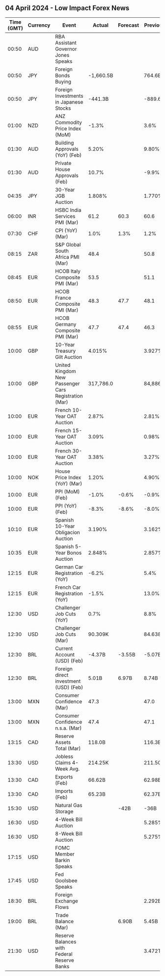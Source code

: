 ## 04 April 2024 - Low Impact Forex News

| Time (GMT) | Currency | Event | Actual | Forecast | Previous |
|------|----------|-------|--------|----------|----------|
| 00:50 | AUD | RBA Assistant Governor Jones Speaks |  |  |  |
| 00:50 | JPY | Foreign Bonds Buying | -1,660.5B |  | 764.6B |
| 00:50 | JPY | Foreign Investments in Japanese Stocks | -441.3B |  | -889.6B |
| 01:00 | NZD | ANZ Commodity Price Index (MoM) | -1.3% |  | 3.6% |
| 01:30 | AUD | Building Approvals (YoY) (Feb) | 5.20% |  | 9.80% |
| 01:30 | AUD | Private House Approvals (Feb) | 10.7% |  | -9.9% |
| 04:35 | JPY | 30-Year JGB Auction | 1.808% |  | 1.770% |
| 06:00 | INR | HSBC India Services PMI (Mar) | 61.2 | 60.3 | 60.6 |
| 07:30 | CHF | CPI (YoY) (Mar) | 1.0% | 1.3% | 1.2% |
| 08:15 | ZAR | S&P Global South Africa PMI (Mar) | 48.4 |  | 50.8 |
| 08:45 | EUR | HCOB Italy Composite PMI (Mar) | 53.5 |  | 51.1 |
| 08:50 | EUR | HCOB France Composite PMI (Mar) | 48.3 | 47.7 | 48.1 |
| 08:55 | EUR | HCOB Germany Composite PMI (Mar) | 47.7 | 47.4 | 46.3 |
| 10:00 | GBP | 10-Year Treasury Gilt Auction | 4.015% |  | 3.927% |
| 10:00 | GBP | United Kingdom New Passenger Cars Registration (Mar) | 317,786.0 |  | 84,886.0 |
| 10:00 | EUR | French 10-Year OAT Auction | 2.87% |  | 2.81% |
| 10:00 | EUR | French 15-Year OAT Auction | 3.09% |  | 0.98% |
| 10:00 | EUR | French 30-Year OAT Auction | 3.38% |  | 3.27% |
| 10:00 | NOK | House Price Index (YoY) (Mar) | 1.20% |  | 4.90% |
| 10:00 | EUR | PPI (MoM) (Feb) | -1.0% | -0.6% | -0.9% |
| 10:00 | EUR | PPI (YoY) (Feb) | -8.3% | -8.6% | -8.0% |
| 10:10 | EUR | Spanish 10-Year Obligacion Auction | 3.190% |  | 3.162% |
| 10:35 | EUR | Spanish 5-Year Bonos Auction | 2.848% |  | 2.857% |
| 12:15 | EUR | German Car Registration (YoY) | -6.2% |  | 5.4% |
| 12:15 | EUR | French Car Registration (YoY) | -1.5% |  | 13.0% |
| 12:30 | USD | Challenger Job Cuts (YoY) | 0.7% |  | 8.8% |
| 12:30 | USD | Challenger Job Cuts (Mar) | 90.309K |  | 84.638K |
| 12:30 | BRL | Current Account (USD) (Feb) | -4.37B | -3.55B | -5.07B |
| 12:30 | BRL | Foreign direct investment (USD) (Feb) | 5.01B | 6.97B | 8.74B |
| 13:00 | MXN | Consumer Confidence (Mar) | 47.3 |  | 47.0 |
| 13:00 | MXN | Consumer Confidence n.s.a. (Mar) | 47.4 |  | 47.1 |
| 13:15 | CAD | Reserve Assets Total (Mar) | 118.0B |  | 116.3B |
| 13:30 | USD | Jobless Claims 4-Week Avg. | 214.25K |  | 211.50K |
| 13:30 | CAD | Exports (Feb) | 66.62B |  | 62.98B |
| 13:30 | CAD | Imports (Feb) | 65.23B |  | 62.37B |
| 15:30 | USD | Natural Gas Storage |  | -42B | -36B |
| 16:30 | USD | 4-Week Bill Auction |  |  | 5.285% |
| 16:30 | USD | 8-Week Bill Auction |  |  | 5.275% |
| 17:15 | USD | FOMC Member Barkin Speaks |  |  |  |
| 17:45 | USD | Fed Goolsbee Speaks |  |  |  |
| 18:30 | BRL | Foreign Exchange Flows |  |  | 2.292B |
| 19:00 | BRL | Trade Balance (Mar) |  | 6.90B | 5.45B |
| 21:30 | USD | Reserve Balances with Federal Reserve Banks |  |  | 3.472T |
